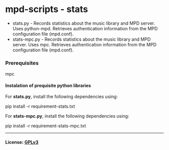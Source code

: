 # mpd-scripts - stats

* stats.py - Records statistics about the music library and MPD server. Uses python-mpd. Retrieves authentication information from the MPD configuration file (mpd.conf).
* stats-mpc.py - Records statistics about the music library and MPD server. Uses mpc. Retrieves authentication information from the MPD configuration file (mpd.conf).

### Prerequisites
mpc

#### Instalation of prequisite python libraries
For **stats.py**, install the following dependencies using:

pip install -r requirement-stats.txt


For **stats-mpc.py**, install the following dependencies using:

pip install -r requirement-stats-mpc.txt

***
#### License: [GPLv3](../LICENSE)

